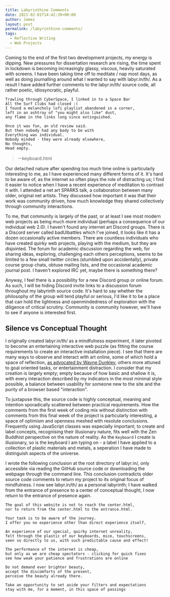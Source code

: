 ```yaml
---
title: Labyrinthine Comments
date: 2021-02-01T14:42:39+00:00
author: James
layout: post
permalink: /labyrinthine-comments/
tags:
  - Reflective Writing
  - Web Projects
---
```


Coming to the end of the first two development projects, my energy is dipping. New pressures for dissertation research are rising, the time spent in lockdown is becoming increasingly glassy, viscous, heavily saturated with screens. I have been taking time off to meditate  / nap most days, as well as doing journalling around what I wanted to say with labyr.in/th/. As a result I have added further comments to the labyr.in/th/ source code, all rather poetic, idiosyncratic, playful.

```
Trawling through CyberSpace, I linked in to a Space Bar
All the Surf Clubs had closed :(
I found a melancholy lofi playlist abandoned in a corner,
left in an ashtray of "you might also like" dust,
any flame in the links long since extinguished.

Once it was fun, an old review said.
But then nobody had any body to be with
Everything was individual.
Nobody minded - they were already elsewhere,
No thoughts,
Head empty.
```
> ㅡkeyboard.html

Our detached nature after spending too much time online is particularly interesting to me, as I have experienced many different forms of it. It's hard to be aware of, as the internet so often plays the role of distracting us; I find it easier to notice when I have a recent experience of meditation to contrast it with. I attended a net art SPARKS talk, a collaboration between many older, original net artists. They discussed how important it was that their work was community driven, how much knowledge they shared collectively through community interactions. 

To me, that community is largely of the past, or at least I see most modern web projects as being much more individual (perhaps a consequence of our individual web 2.0). I haven't found any internet art Discord groups. There is a Discord server called badUIbattles which I've joined, it looks like it has a dozen occasionally active members. There are countless individuals who have created quirky web projects, playing with the medium, but they are disjointed. The forum for academic discussion regarding the web, for sharing ideas, exploring, challenging each others perceptions, seems to be limited to a few small twitter circles (stumbled upon accidentally), private course group chats, obtuse mailing lists, and the occasional academic journal post. I haven't explored IRC yet, maybe there is something there? 

Anyway, I feel there is a possibility for a new Discord group or online forum. As such, I will be hiding Discord invite links to a discussion forum throughout my labyrinth source code. It's hard to say whether the philosophy of the group will tend playful or serious, I'd like it to be a place that can hold the lightness and openmindedness of exploration with the diligence of critical scrutiny. Community is community however, we'll have to see if anyone is interested first.

## Silence vs Conceptual Thought

I originally created labyr.in/th/ as a mindfulness experiment, it later pivoted to become an entertaining interactive web puzzle (as fitting the course requirements to create an interactive installation piece). I see that there are many ways to observe and interact with art online, some of which hold a space of reflection, [as advocated by Wayne Dunkley](https://www-jstor-org.ezproxy.brighton.ac.uk/stable/20206066?pq-origsite=summon&seq=1#metadata_info_tab_contents), others more attuned to goal oriented tasks, or entertainment distraction. I consider that my creation is largely empty; empty because of how basic and shallow it is, with every interaction described by my indicators in the most minimal style possible, a balance between usability for someone new to the site and the purity of a browser based "interaction". 

To juxtapose this, the source code is highly conceptual, meaning and intention sporadically scattered between practical requirements. How the comments from the first week of coding mix without distinction with comments from this final week of the project is particularly interesting, a space of optimism and openness meshed with resolute conclusions. Frequently using JavaScript classes was especially important; to create and label concepts, recognising their illusionary nature, fits well with the Zen Buddhist perspective on the nature of reality. As the `Keyboard` I create is illusionary, so is the keyboard I am typing on - a label I have applied to a collection of plastic materials and metals, a seperation I have made to distinguish aspects of the universe.

I wrote the following conclusion at the root directory of labyr.in/, only accessible via reading the GitHub source code or downloading the webpage through the command line. This conclusion contradicts older source code comments to return my project to its original focus of mindfulness. I now see labyr.in/th/ as a personal labyrinth; I have walked from the entrance of presence to a center of conceptual thought, I now return to the entrance of presence again.

```
The goal of this website is not to reach the center.html,
nor to return from the center.html to the entrance.html.

Your task is to be aware of the journey.
I offer you no experience other than direct experience itself,

An experience of our special, quirky internet unreality,
felt through the plastic of our keyboards, mice, touchscreens,
seen so directly to us, with such predictable cause and effect!

The performance of the internet is cheap,
but only as we are cheap spectators - clicking for quick fixes
see how weak your patience and frustrations are online

Do not demand ever brighter beauty,
accept the discomforts of the present,
perceive the beauty already there.

Take an opportunity to set aside your filters and expectations
stay with me, for a moment, in this space of passings
```



